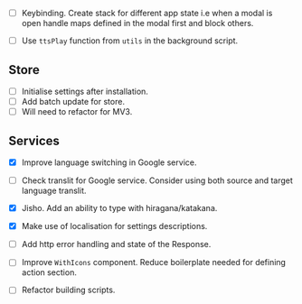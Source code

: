 - [ ] Keybinding. Create stack for different app state i.e when a modal is open handle maps defined in the modal first and block others.

- [ ] Use `ttsPlay` function from `utils` in the background script.

## Store
- [ ] Initialise settings after installation.
- [ ] Add batch update for store.
- [ ] Will need to refactor for MV3.

## Services
- [x] Improve language switching in Google service.
- [ ] Check translit for Google service. Consider using both source and target language translit.
- [x] Jisho. Add an ability to type with hiragana/katakana.
- [x] Make use of localisation for settings descriptions.

- [ ] Add http error handling and state of the Response.
- [ ] Improve `WithIcons` component. Reduce boilerplate needed for defining action section.
- [ ] Refactor building scripts.
